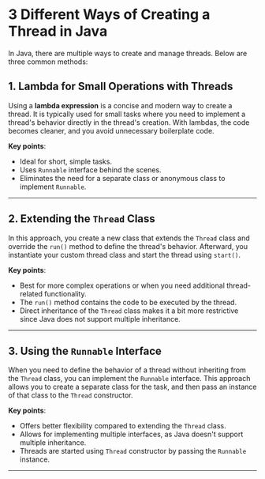 # 3 Different Ways of Creating a Thread in Java

In Java, there are multiple ways to create and manage threads. Below are three common methods:

## 1. **Lambda for Small Operations with Threads**
Using a **lambda expression** is a concise and modern way to create a thread. It is typically used for small tasks where you need to implement a thread's behavior directly in the thread's creation. With lambdas, the code becomes cleaner, and you avoid unnecessary boilerplate code.

**Key points**:
- Ideal for short, simple tasks.
- Uses `Runnable` interface behind the scenes.
- Eliminates the need for a separate class or anonymous class to implement `Runnable`.
---
## 2. **Extending the `Thread` Class**
In this approach, you create a new class that extends the `Thread` class and override the `run()` method to define the thread's behavior. Afterward, you instantiate your custom thread class and start the thread using `start()`.

**Key points**:
- Best for more complex operations or when you need additional thread-related functionality.
- The `run()` method contains the code to be executed by the thread.
- Direct inheritance of the `Thread` class makes it a bit more restrictive since Java does not support multiple inheritance.
---
## 3. **Using the `Runnable` Interface**
When you need to define the behavior of a thread without inheriting from the `Thread` class, you can implement the `Runnable` interface. This approach allows you to create a separate class for the task, and then pass an instance of that class to the `Thread` constructor.

**Key points**:
- Offers better flexibility compared to extending the `Thread` class.
- Allows for implementing multiple interfaces, as Java doesn't support multiple inheritance.
- Threads are started using `Thread` constructor by passing the `Runnable` instance.

---

